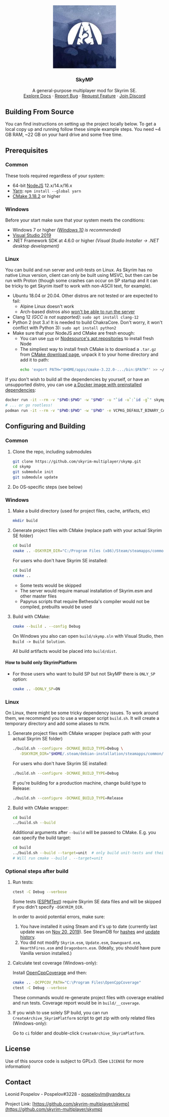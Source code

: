 <!-- PROJECT LOGO -->
<br />
<p align="center">
  <a href="https://skymp.io">
    <img src="skymp.jpg" alt="Logo" width="200" height="200">
  </a>
  <h3 align="center">SkyMP</h3>

  <p align="center">
    A general-purpose multiplayer mod for Skyrim SE. 
    <br>
    <a href="https://github.com/skyrim-multiplayer/skymp/tree/main/docs">Explore Docs</a>
    ·
    <a href="https://github.com/skyrim-multiplayer/skymp/issues">Report Bug</a>
    ·
    <a href="https://github.com/skyrim-multiplayer/skymp/issues">Request Feature</a> 
    ·
    <a href="https://discord.gg/k39uQ9Yudt">Join Discord</a>
  </p>
</p>

## Building From Source

You can find instructions on setting up the project locally below. To get a local copy up and running follow these simple example steps. You need ~4 GB RAM, ~22 GB on your hard drive and some free time.

## Prerequisites

### Common

These tools required regardless of your system:

* 64-bit [NodeJS](https://nodejs.org/en/download/) 12.x/14.x/16.x
* [Yarn](https://yarnpkg.com/getting-started/install): `npm install --global yarn`
* [CMake 3.18.2](https://cmake.org/download/) or higher

### Windows

Before your start make sure that your system meets the conditions:

* Windows 7 or higher *([Windows 10](https://www.microsoft.com/en-us/software-download/windows10) is recommended)*
* [Visual Studio 2019](https://visualstudio.microsoft.com/downloads/)
* .NET Framework SDK at 4.6.0 or higher *(Visual Studio Installer -> .NET desktop development)*

### Linux

You can build and run server and unit-tests on Linux.
As Skyrim has no native Linux version, client can only be built using MSVC,
but then can be run with Proton (though some crashes can occur on SP startup
and it can be tricky to get Skyrim itself to work with non-ASCII text, for example).

* Ubuntu 18.04 or 20.04. Other distros are not tested or are expected to fail:
  * Alpine Linux doesn't work
  * Arch-based distros also [won't be able to run the server](https://github.com/chakra-core/ChakraCore/issues/6613)
* Clang 12 *(GCC is not supported)*: `sudo apt install clang-12`
* Python 2 (not 3.x! It is needed to build ChakraCore. Don't worry, it won't conflict with Python 3):
  `sudo apt install python2`
* Make sure that your NodeJS and CMake are fresh enough:
  * You can use [`nvm`](https://github.com/nvm-sh/nvm) or [Nodesource's apt repositories](https://github.com/nodesource/distributions) to install fresh Node
  * The simpliest way to install fresh CMake is to download a `.tar.gz` from [CMake download page](https://cmake.org/download/),
    unpack it to your home directory and add it to path:
    ```sh
    echo 'export PATH="$HOME/apps/cmake-3.22.0-.../bin:$PATH"' >> ~/.bashrc
    ```

If you don't wish to build all the dependencies by yourself, or have an unsupported distro,
you can use [a Docker image with preinstalled dependencies](https://hub.docker.com/r/skymp/skymp-vcpkg-deps):

```sh
docker run -it --rm -v "$PWD:$PWD" -w "$PWD" -u "`id -u`:`id -g`" skymp/skymp-vcpkg-deps ./build.sh ...
# ... or go rootless!
podman run -it --rm -v "$PWD:$PWD" -w "$PWD" -e VCPKG_DEFAULT_BINARY_CACHE=/home/skymp/.cache/vcpkg/archives skymp/skymp-vcpkg-deps ./build.sh ...
```

## Configuring and Building

### Common

1. Clone the repo, including submodules
   ```sh
   git clone https://github.com/skyrim-multiplayer/skymp.git
   cd skymp
   git submodule init
   git submodule update
   ```

2. Do OS-specific steps (see below)

### Windows

1. Make a build directory (used for project files, cache, artifacts, etc)
   ```sh
   mkdir build
   ```
2. Generate project files with CMake (replace path with your actual Skyrim SE folder)
   ```sh
   cd build
   cmake .. -DSKYRIM_DIR="C:/Program Files (x86)/Steam/steamapps/common/Skyrim Special Edition"
   ```
   For users who don't have Skyrim SE installed:
   ```sh
   cd build
   cmake ..
   ```
   * Some tests would be skipped
   * The server would require manual installation of Skyrim.esm and other master files
   * Papyrus scripts that require Bethesda's compiler would not be compiled, prebuilts would be used

3. Build with CMake:
   ```sh
   cmake --build . --config Debug
   ```
   On Windows you also can open `build/skymp.sln` with Visual Studio, then `Build -> Build Solution`.

   All build artifacts would be placed into `build/dist`.

#### How to build only SkyrimPlatform

-  For those users who want to build SP but not SkyMP there is `ONLY_SP` option:

   ```sh
   cmake .. -DONLY_SP=ON
   ```

### Linux

On Linux, there might be some tricky dependency issues. To work around them,
we recommend you to use a wrapper script `build.sh`. It will create a temporary
directory and add some aliases to `PATH`.

1. Generate project files with CMake wrapper (replace path with your actual Skyrim SE folder)
   ```sh
   ./build.sh --configure -DCMAKE_BUILD_TYPE=Debug \
      -DSKYRIM_DIR="$HOME/.steam/debian-installation/steamapps/common/Skyrim Special Edition"
   ```
   For users who don't have Skyrim SE installed:
   ```sh
   ./build.sh --configure -DCMAKE_BUILD_TYPE=Debug
   ```
   If you're building for a production machine, change build type to Release:
   ```sh
   ./build.sh --configure -DCMAKE_BUILD_TYPE=Release
   ```

2. Build with CMake wrapper:
   ```sh
   cd build
   ../build.sh --build
   ```
   Additional arguments after `--build` will be passed to CMake. E.g. you can specify the build target:
   ```sh
   cd build
   ../build.sh --build --target=unit  # only build unit-tests and their dependencies
   # Will run cmake --build . --target=unit
   ```

### Optional steps after build

1. Run tests:
   ```sh
   ctest -C Debug --verbose
   ```
   Some tests ([ESPMTest](https://github.com/skyrim-multiplayer/skymp/blob/main/skymp5-server/cpp/unit/EspmTest.cpp)) require Skyrim SE data files and will be skipped if you didn't specify `-DSKYRIM_DIR`.

   In order to avoid potential errors, make sure:
   1. You have installed it using Steam and it's up to date (currently last update was on [Nov 20, 2019](https://steamdb.info/depot/489832/history/?changeid=M:8702665189575304780)). See SteamDB for [hashes](https://steamdb.info/depot/489832/?show_hashes) and [update history](https://steamdb.info/depot/489832/history/).
   2. You did not modify `Skyrim.esm`, `Update.esm`, `Dawnguard.esm`, `HearthFires.esm` and `Dragonborn.esm`. (Ideally, you should have pure Vanilla version installed.)

2. Calculate test coverage (Windows-only):
   
   Install [OpenCppCoverage](https://github.com/OpenCppCoverage/OpenCppCoverage/releases) and then:
   ```sh
   cmake .. -DCPPCOV_PATH="C:\Program Files\OpenCppCoverage"
   ctest -C Debug --verbose
   ```
   These commands would re-generate project files with coverage enabled and run tests. Coverage report would be in `build/__coverage`.

3. If you wish to use solely SP build, you can run `CreateArchive_SkyrimPlatform` script to get zip with only related files (Windows-only):
   
   Go to `ci` folder and double-click `CreateArchive_SkyrimPlatform`.

## License

Use of this source code is subject to GPLv3. (See `LICENSE` for more information)

<!-- CONTACT -->
## Contact

Leonid Pospelov - Pospelov#3228 - pospelovlm@yandex.ru

Project Link: [https://github.com/skyrim-multiplayer/skymp](https://github.com/skyrim-multiplayer/skymp)
